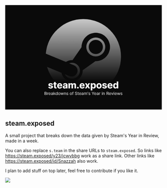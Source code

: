 <div align=center>
<a href="https://steam.exposed/">
  <img alt="steam.exposed - Breakdowns of Steam's Year in Reviews" src="/static/images/social.png">
</a>
</div>

## steam.exposed

A small project that breaks down the data given by Steam's Year in Review, made in a week.

You can also replace `s.team` in the share URLs to `steam.exposed`. So links like https://steam.exposed/y23/jcwvbbg work as a share link. Other links like https://steam.exposed/id/Snazzah also work.

I plan to add stuff on top later, feel free to contribute if you like it.

![](https://get.snaz.in/gCRfSuS.png)
